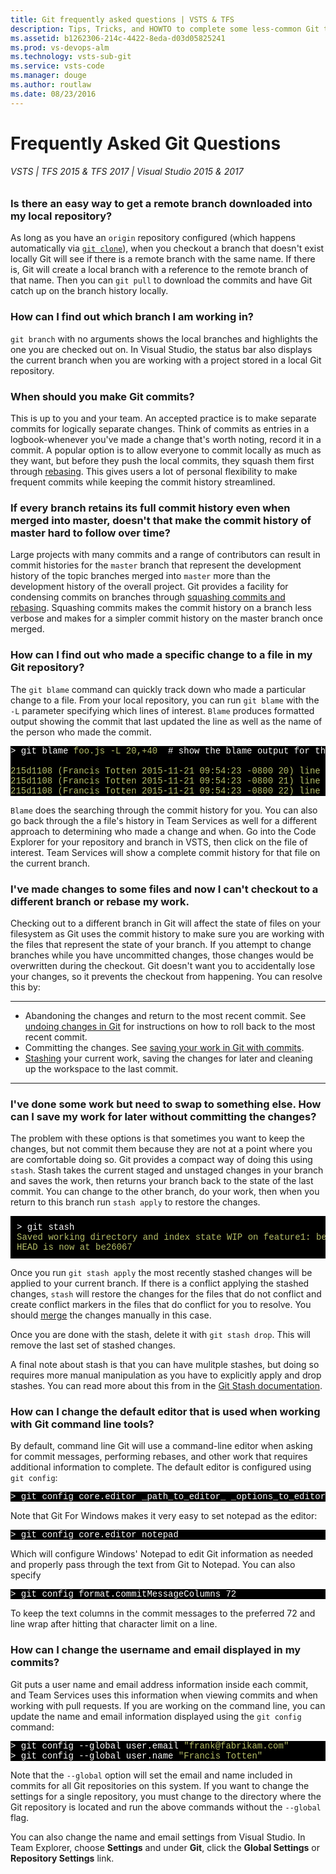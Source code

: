 ```yaml
---
title: Git frequently asked questions | VSTS & TFS
description: Tips, Tricks, and HOWTO to complete some less-common Git tasks.
ms.assetid: b1262306-214c-4422-8eda-d03d05825241
ms.prod: vs-devops-alm
ms.technology: vsts-sub-git 
ms.service: vsts-code
ms.manager: douge
ms.author: routlaw
ms.date: 08/23/2016
---
```


#  Frequently Asked Git Questions

###### VSTS | TFS 2015 & TFS 2017 | Visual Studio 2015 & 2017

### Is there an easy way to get a remote branch downloaded into my local repository?

As long as you have an `origin` repository configured (which happens automatically via [`git clone`](clone.md)), when you checkout a
 branch that doesn't exist locally Git will see if there is a remote branch with the same name. 
If there is, Git will create a local branch with a reference to the remote branch of that name. 
Then you can `git pull` to download the commits and have Git catch up on the branch history locally.

### How can I find out which branch I am working in?

`git branch` with no arguments shows the local branches and highlights the one you are checked out on. In Visual Studio, the status bar also displays the current branch
when you are working with a project stored in a local Git repository. 

### When should you make Git commits?
This is up to you and your team. An accepted practice is to make separate commits for logically separate changes. Think of commits as entries in a logbook-whenever you've made a change that's worth noting, record it in a commit.
A popular option is to allow everyone to commit locally as much as they want, but before they push the local commits, they squash them first through [rebasing](rebase.md).
This gives users a lot of personal flexibility to make frequent commits while keeping the commit history streamlined. 

### If every branch retains its full commit history even when merged into master, doesn't that make the commit history of master hard to follow over time?

Large projects with many commits and a range of contributors can result in commit histories for the `master` branch that represent 
the development history of the topic branches merged into `master` more than the development history of the overall project. 
Git provides a facility for condensing commits on branches through [squashing commits and rebasing](rebase.md). 
Squashing commits makes the commit history on a branch less verbose and makes for a simpler commit history on the master branch once merged.

### How can I find out who made a specific change to a file in my Git repository?

The `git blame` command can quickly track down who made a particular change to a file. From your local repository, you can run `git blame` with the `-L`
parameter specifying which lines of interest. `Blame` produces formatted output showing the commit that last updated the line as well as the name of the person 
who made the commit. 

<pre style="color:white;background-color:black;font-family:Consolas,Courier,monospace;">
&gt; git blame <font color="#b5bd68">foo.js -L 20,+40</font>  # show the blame output for the next forty lines starting at line 20
<font color="#b5bd68">
215d1108 (Francis Totten 2015-11-21 09:54:23 -0800 20) line 20 of the code
215d1108 (Francis Totten 2015-11-21 09:54:23 -0800 21) line 21 of the code
215d1108 (Francis Totten 2015-11-21 09:54:23 -0800 22) line 22 of the code</font>
</pre>

`Blame` does the searching through the commit history for you. You can also go back through the a file's history in Team Services as well for a different approach to determining
who made a change and when. Go into the Code Explorer for your repository and branch in VSTS, then click on the file of interest. Team Services will show a complete
commit history for that file on the current branch.

### I've made changes to some files and now I can't checkout to a different branch or rebase my work.
Checking out to a different branch in Git will affect the state of files on your filesystem as Git uses the commit history to make sure you are working with the files
that represent the state of your branch. If you attempt to change branches while you have uncommitted changes, those changes would be overwritten during the checkout. Git doesn't
want you to accidentally lose your changes, so it prevents the checkout from happening. You can resolve this by:

----
- Abandoning the changes and return to the most recent commit. See [undoing changes in Git](undo.md) for instructions on how to roll back to the most recent commit.  
- Committing the changes. See [saving your work in Git with commits](commits.md). 
- [Stashing](howto.md#stash) your current work, saving the changes for later and cleaning up the workspace to the last commit.    

---

<a name="stash"> </a>
### I've done some work but need to swap to something else. How can I save my work for later without committing the changes?

The problem with these options is that sometimes you want to keep the changes, but not commit them because they are not at a point where you are comfortable doing so. Git 
provides a compact way of doing this using `stash`. Stash takes the current staged and unstaged changes in your branch and saves the work, then returns your branch back to the state of
the last commit. You can change to the other branch, do your work, then when you return to this branch run `stash apply` to restore the changes.

<pre style="color:white;background-color:black;font-family:Consolas,Courier,monospace;padding:10px">
&gt; git stash
<font color="#b5bd68">Saved working directory and index state WIP on feature1: be26067 updated endpoint docs
HEAD is now at be26067</font>
</pre>

Once you run `git stash apply` the most recently stashed changes will be applied to your current branch. If there is a conflict applying the stashed changes, 
`stash` will restore the changes for the files that do not conflict and create conflict markers in the files that do conflict for you to resolve. You should 
[merge](merging.md) the changes manually in this case.

Once you are done with the stash, delete it with `git stash drop`. This will remove the last set of stashed changes.

A final note about stash is that you can have mulitple stashes, but doing so requires more manual manipulation as you have to explicitly apply and drop stashes. You can read more about
this from in the [Git Stash documentation](http://git-scm.com/book/en/v1/Git-Tools-Stashing).


### How can I change the default editor that is used when working with Git command line tools?

By default, command line Git will use a command-line editor when asking for commit messages, performing rebases, and other work that requires additional information to 
complete. The default editor is configured using `git config`:

<pre style="color:white;background-color:black;font-family:Consolas,Courier,monospace;">
&gt; git config core.editor _path_to_editor_ _options_to_editor_
</pre>

Note that Git For Windows makes it very easy to set notepad as the editor:

<pre style="color:white;background-color:black;font-family:Consolas,Courier,monospace;">
&gt; git config core.editor notepad
</pre>

Which will configure Windows' Notepad to edit Git information as needed and properly pass through the text from Git to Notepad. You can also specify 

<pre style="color:white;background-color:black;font-family:Consolas,Courier,monospace;">
&gt; git config format.commitMessageColumns 72 
</pre>

To keep the text columns in the commit messages to the preferred 72 and line wrap after hitting that character limit on a line.

### How can I change the username and email displayed in my commits?

Git puts a user name and email address information inside each commit, and Team Services uses this information when viewing commits and when working with pull requests.
If you are working on the command line, you can update the name and email information displayed using the `git config` command:

<pre style="color:white;background-color:black;font-family:Consolas,Courier,monospace;">
&gt; git config --global user.email <font color="#b5bd68">"frank@fabrikam.com"</font>
&gt; git config --global user.name <font color="#b5bd68">"Francis Totten"</font>
</pre>

Note that the `--global` option will set the email and name included in commits for all Git repositories on this system. If you want to change the settings for a single
repository, you must change to the directory where the Git repository is located and run the above commands without the `--global` flag.

You can also change the name and email settings from Visual Studio. In Team Explorer, choose **Settings** and under **Git**, click the **Global Settings** or **Repository Settings** link.  

